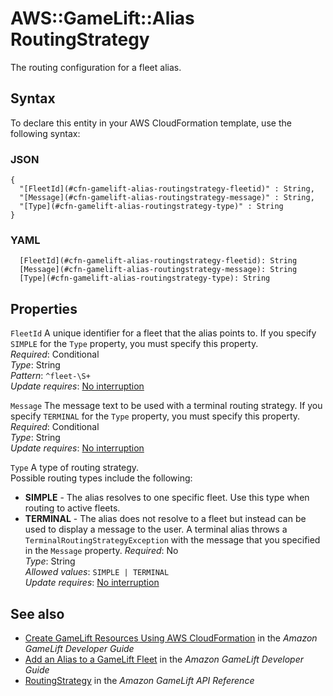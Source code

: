 # AWS::GameLift::Alias RoutingStrategy<a name="aws-properties-gamelift-alias-routingstrategy"></a>

The routing configuration for a fleet alias\.

## Syntax<a name="aws-properties-gamelift-alias-routingstrategy-syntax"></a>

To declare this entity in your AWS CloudFormation template, use the following syntax:

### JSON<a name="aws-properties-gamelift-alias-routingstrategy-syntax.json"></a>

```
{
  "[FleetId](#cfn-gamelift-alias-routingstrategy-fleetid)" : String,
  "[Message](#cfn-gamelift-alias-routingstrategy-message)" : String,
  "[Type](#cfn-gamelift-alias-routingstrategy-type)" : String
}
```

### YAML<a name="aws-properties-gamelift-alias-routingstrategy-syntax.yaml"></a>

```
  [FleetId](#cfn-gamelift-alias-routingstrategy-fleetid): String
  [Message](#cfn-gamelift-alias-routingstrategy-message): String
  [Type](#cfn-gamelift-alias-routingstrategy-type): String
```

## Properties<a name="aws-properties-gamelift-alias-routingstrategy-properties"></a>

`FleetId`  <a name="cfn-gamelift-alias-routingstrategy-fleetid"></a>
A unique identifier for a fleet that the alias points to\. If you specify `SIMPLE` for the `Type` property, you must specify this property\.  
*Required*: Conditional  
*Type*: String  
*Pattern*: `^fleet-\S+`  
*Update requires*: [No interruption](https://docs.aws.amazon.com/AWSCloudFormation/latest/UserGuide/using-cfn-updating-stacks-update-behaviors.html#update-no-interrupt)

`Message`  <a name="cfn-gamelift-alias-routingstrategy-message"></a>
The message text to be used with a terminal routing strategy\. If you specify `TERMINAL` for the `Type` property, you must specify this property\.  
*Required*: Conditional  
*Type*: String  
*Update requires*: [No interruption](https://docs.aws.amazon.com/AWSCloudFormation/latest/UserGuide/using-cfn-updating-stacks-update-behaviors.html#update-no-interrupt)

`Type`  <a name="cfn-gamelift-alias-routingstrategy-type"></a>
A type of routing strategy\.  
Possible routing types include the following:  
+  **SIMPLE** \- The alias resolves to one specific fleet\. Use this type when routing to active fleets\.
+  **TERMINAL** \- The alias does not resolve to a fleet but instead can be used to display a message to the user\. A terminal alias throws a `TerminalRoutingStrategyException` with the message that you specified in the `Message` property\.
*Required*: No  
*Type*: String  
*Allowed values*: `SIMPLE | TERMINAL`  
*Update requires*: [No interruption](https://docs.aws.amazon.com/AWSCloudFormation/latest/UserGuide/using-cfn-updating-stacks-update-behaviors.html#update-no-interrupt)

## See also<a name="aws-properties-gamelift-alias-routingstrategy--seealso"></a>
+ [ Create GameLift Resources Using AWS CloudFormation](https://docs.aws.amazon.com/gamelift/latest/developerguide/resources-cloudformation.html) in the *Amazon GameLift Developer Guide*
+  [Add an Alias to a GameLift Fleet](https://docs.aws.amazon.com/gamelift/latest/developerguide/aliases-creating.html) in the *Amazon GameLift Developer Guide* 
+  [RoutingStrategy](https://docs.aws.amazon.com/gamelift/latest/apireference/API_RoutingStrategy.html) in the *Amazon GameLift API Reference* 

